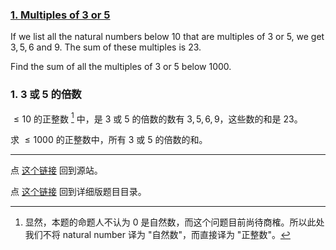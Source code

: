 ### [1. Multiples of 3 or 5](https://projecteuler.net/problem=1)

If we list all the natural numbers below $10$ that are multiples of $3$ or $5$, we get $3, 5, 6$ and $9$. The sum of these multiples is $23$.

Find the sum of all the multiples of $3$ or $5$ below $1000$.

### 1. 3 或 5 的倍数

$\leq 10$ 的正整数 [^1] 中，是 $3$ 或 $5$ 的倍数的数有 $3, 5, 6, 9$，这些数的和是 $23$。

[^1]: 显然，本题的命题人不认为 $0$ 是自然数，而这个问题目前尚待商榷。所以此处我们不将 natural number 译为 "自然数"，而直接译为 "正整数"。

求 $\leq 1000$ 的正整数中，所有 $3$ 或 $5$ 的倍数的和。

---

点 [这个链接](https://fsy-juruo.github.io/pe-chinese-translation/) 回到源站。

点 [这个链接](https://fsy-juruo.github.io/pe-chinese-translation/detailed_content_archives.html) 回到详细版题目目录。
